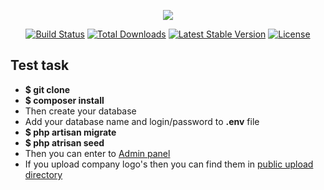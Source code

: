 <p align="center"><img src="https://laravel.com/assets/img/components/logo-laravel.svg"></p>

<p align="center">
<a href="https://travis-ci.org/laravel/framework"><img src="https://travis-ci.org/laravel/framework.svg" alt="Build Status"></a>
<a href="https://packagist.org/packages/laravel/framework"><img src="https://poser.pugx.org/laravel/framework/d/total.svg" alt="Total Downloads"></a>
<a href="https://packagist.org/packages/laravel/framework"><img src="https://poser.pugx.org/laravel/framework/v/stable.svg" alt="Latest Stable Version"></a>
<a href="https://packagist.org/packages/laravel/framework"><img src="https://poser.pugx.org/laravel/framework/license.svg" alt="License"></a>
</p>

## Test task


- **$ git clone**
- **$ composer install**
- Then create your database
- Add your database name and login/password to **.env** file 
- **$ php artisan migrate**
- **$ php atrisan seed**
- Then you can enter to [Admin panel](http://your_domain.local/admin/login) 
- If you upload company logo's then you can find them in [public upload directory](http://your_domain.local/storage/*.JPG)
